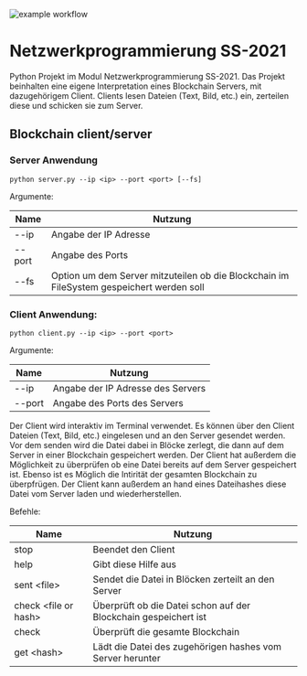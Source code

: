 ![example workflow](https://github.com/lukeboxwalker/networks-2021/actions/workflows/main.yml/badge.svg)

# Netzwerkprogrammierung SS-2021
Python Projekt im Modul Netzwerkprogrammierung SS-2021. Das Projekt beinhalten eine eigene 
Interpretation eines Blockchain Servers, mit dazugehörigem Client. Clients lesen Dateien 
(Text, Bild, etc.) ein, zerteilen diese und schicken sie zum Server.

## Blockchain client/server

### Server Anwendung
```
python server.py --ip <ip> --port <port> [--fs]
```
Argumente:

| Name  | Nutzung |
|---	|---	|
| --ip | Angabe der IP Adresse |
| --port | Angabe des Ports| 
| --fs | Option um dem Server mitzuteilen ob die Blockchain im FileSystem gespeichert werden soll| 

### Client Anwendung:
```
python client.py --ip <ip> --port <port>
```
Argumente:

| Name  | Nutzung |
|---	|---	|
| --ip | Angabe der IP Adresse des Servers |
| --port | Angabe des Ports des Servers | 

Der Client wird interaktiv im Terminal verwendet. Es können über den Client Dateien (Text, Bild, etc.)
eingelesen und an den Server gesendet werden. Vor dem senden wird die Datei dabei in Blöcke 
zerlegt, die dann auf dem Server in einer Blockchain gespeichert werden. Der Client hat außerdem die
Möglichkeit zu überprüfen ob eine Datei bereits auf dem Server gespeichert ist. Ebenso ist es Möglich 
die Intirität der gesamten Blockchain zu überpfrügen. Der Client kann außerdem an hand eines Dateihashes
diese Datei vom Server laden und wiederherstellen.

Befehle:

| Name  | Nutzung |
|---	|---	|
| stop | Beendet den Client |
| help | Gibt diese Hilfe aus |
| sent \<file> | Sendet die Datei in Blöcken zerteilt an den Server |
| check \<file or hash> | Überprüft ob die Datei schon auf der Blockchain gespeichert ist | 
| check | Überprüft die gesamte Blockchain |
| get \<hash> | Lädt die Datei des zugehörigen hashes vom Server herunter |
